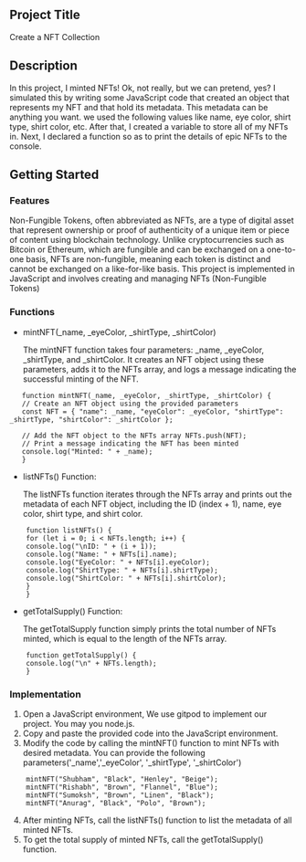 ## Project Title

Create a NFT Collection

## Description

In this project, I minted NFTs! Ok, not really, but we can pretend, yes? I simulated this by writing some JavaScript code that created an object that represents my NFT and that hold its metadata. This metadata can be anything you want. we used the following values like name, eye color, shirt type, shirt color, etc. After that, I created a variable to store all of my NFTs in. Next, I declared a function so as to print the details of epic NFTs to the console.

## Getting Started

### Features

Non-Fungible Tokens, often abbreviated as NFTs, are a type of digital asset that represent ownership or proof of authenticity of a unique item or piece of content using blockchain technology. Unlike cryptocurrencies such as Bitcoin or Ethereum, which are fungible and can be exchanged on a one-to-one basis, NFTs are non-fungible, meaning each token is distinct and cannot be exchanged on a like-for-like basis. This project is implemented in JavaScript and involves creating and managing NFTs (Non-Fungible Tokens)

### Functions

* mintNFT(_name, _eyeColor, _shirtType, _shirtColor)

  The mintNFT function takes four parameters: _name, _eyeColor, _shirtType, and _shirtColor. It creates an NFT object
  using these parameters, adds it to the NFTs array, and logs a message indicating the successful minting of the NFT.

```
   function mintNFT(_name, _eyeColor, _shirtType, _shirtColor) {
   // Create an NFT object using the provided parameters
   const NFT = { "name": _name, "eyeColor": _eyeColor, "shirtType": _shirtType, "shirtColor": _shirtColor };

   // Add the NFT object to the NFTs array NFTs.push(NFT);
   // Print a message indicating the NFT has been minted
   console.log("Minted: " + _name);
   }
```

* listNFTs() Function:

  The listNFTs function iterates through the NFTs array and prints out the metadata of each NFT object, including the
  ID (index + 1), name, eye color, shirt type, and shirt color.
```
    function listNFTs() {
    for (let i = 0; i < NFTs.length; i++) {
    console.log("\nID: " + (i + 1));
    console.log("Name: " + NFTs[i].name);
    console.log("EyeColor: " + NFTs[i].eyeColor);
    console.log("ShirtType: " + NFTs[i].shirtType);
    console.log("ShirtColor: " + NFTs[i].shirtColor);
    }
    }
```

* getTotalSupply() Function:

  The getTotalSupply function simply prints the total number of NFTs minted, which is equal to the length of the NFTs array.
```
    function getTotalSupply() {
    console.log("\n" + NFTs.length);
    }
```

### Implementation

1. Open a JavaScript environment, We use gitpod to implement our project. You may you node.js.
2. Copy and paste the provided code into the JavaScript environment.
3. Modify the code by calling the mintNFT() function to mint NFTs with desired metadata. You can provide the following parameters('_name','_eyeColor', '_shirtType', '_shirtColor')

```
    mintNFT("Shubham", "Black", "Henley", "Beige");
    mintNFT("Rishabh", "Brown", "Flannel", "Blue");
    mintNFT("Sumoksh", "Brown", "Linen", "Black");
    mintNFT("Anurag", "Black", "Polo", "Brown");
```
  
4. After minting NFTs, call the listNFTs() function to list the metadata of all minted NFTs.
5. To get the total supply of minted NFTs, call the getTotalSupply() function.
  
